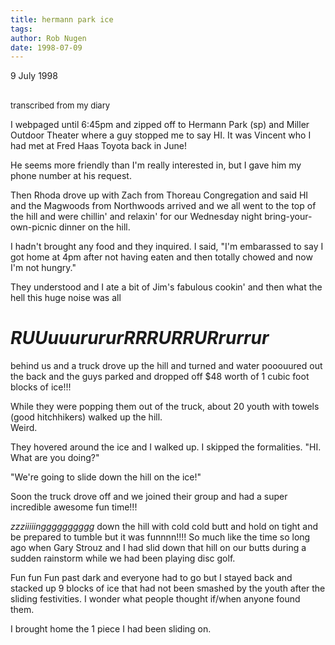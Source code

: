 ```yaml
---
title: hermann park ice
tags: 
author: Rob Nugen
date: 1998-07-09
---
```


<title>ice slidin' at Hermann Park</title>

<p class=date>9 July 1998</p>

<br><font size=-1>transcribed from my diary</font>

<p>I webpaged until 6:45pm and zipped off to Hermann Park (sp) and Miller Outdoor Theater where a guy stopped me to say HI.  It was Vincent who I had met at Fred Haas Toyota back in June!

<p>He seems more friendly than I'm really interested in, but I gave him my phone number at his request.

<p>Then Rhoda drove up with Zach from Thoreau Congregation and said HI and the Magwoods from Northwoods arrived and we all went to the top of the hill and were chillin' and relaxin' for our Wednesday night bring-your-own-picnic dinner on the hill.

<p>I hadn't brought any food and they inquired.  I said, "I'm embarassed to say I got home at 4pm after not having eaten and then totally chowed and now I'm not hungry."

<p>They understood and I ate a bit of Jim's fabulous cookin' and then what the hell this huge noise was all

<h1><em>RUUuuurururRRRURRURrurrur</em></h1>

<p>behind us and a truck drove up the hill and turned and water pooouured out the back and the guys parked and dropped off $48 worth of 1 cubic foot blocks of ice!!!

<p>While they were popping them out of the truck, about 20 youth with towels (good hitchhikers) walked up the hill.  
<br>Weird.

<p>They hovered around the ice and I walked up. I skipped the formalities. "HI. What are you doing?"

<p>"We're going to slide down the hill on the ice!"

<p>Soon the truck drove off and we joined their group and had a super incredible awesome fun time!!!

<p><em>zzziiiiingggggggggg</em> down the hill with cold cold butt and hold on tight and be prepared to tumble but it was funnnn!!!!
So much like the time so long ago when Gary Strouz and I had slid down that hill on our butts during a sudden rainstorm while we had been playing disc golf.

<p>Fun fun Fun past dark and everyone had to go but I stayed back and stacked up 9 blocks of ice that had not been smashed by the youth after the sliding festivities.  I wonder what people thought if/when anyone found them.

<p>I brought home the 1 piece I had been sliding on.
</p>
